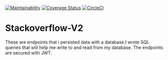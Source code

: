 [![Maintainability](https://api.codeclimate.com/v1/badges/099dbec348bc03936ae4/maintainability)](https://codeclimate.com/github/mungaiDaniel/stackoverflow-V2/maintainability) [![Coverage Status](https://coveralls.io/repos/github/mungaiDaniel/stackoverflow-V2/badge.svg?branch=develop)](https://coveralls.io/github/mungaiDaniel/stackoverflow-V2?branch=develop) [![CircleCI](https://dl.circleci.com/status-badge/img/gh/mungaiDaniel/stackoverflow-V2/tree/main.svg?style=svg)](https://dl.circleci.com/status-badge/redirect/gh/mungaiDaniel/stackoverflow-V2/tree/main)

# Stackoverflow-V2

These are endpoints that i persisted data with a database.I wrote SQL queries that will help me write to and read from my database. The endpoints are secured with JWT.
